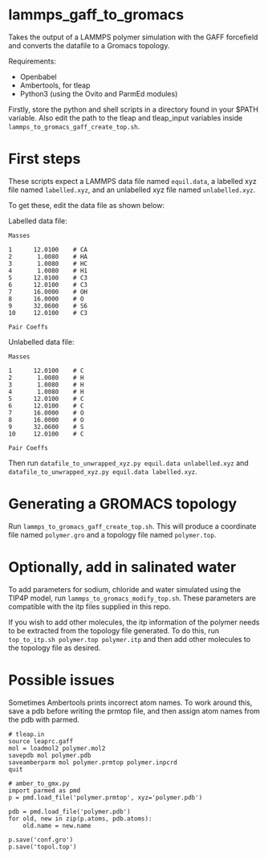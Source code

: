 # lammps_gaff_to_gromacs

Takes the output of a LAMMPS polymer simulation with the GAFF forcefield and converts the datafile to a Gromacs topology.

Requirements:
- Openbabel
- Ambertools, for tleap
- Python3 (using the Ovito and ParmEd modules)
 
Firstly, store the python and shell scripts in a directory found in your $PATH variable. Also edit the path to the tleap and tleap_input variables inside `lammps_to_gromacs_gaff_create_top.sh`.

# First steps

These scripts expect a LAMMPS data file named `equil.data`, a labelled xyz file named `labelled.xyz`, and an unlabelled xyz file named `unlabelled.xyz`.

To get these, edit the data file as shown below:

Labelled data file:

```
Masses                 
                       
1      12.0100    # CA 
2       1.0080    # HA 
3       1.0080    # HC 
4       1.0080    # H1 
5      12.0100    # C3
6      12.0100    # C3
7      16.0000    # OH 
8      16.0000    # O  
9      32.0600    # S6 
10     12.0100    # C3 
                       
Pair Coeffs            
```

Unlabelled data file:

```
Masses                 
                       
1      12.0100    # C 
2       1.0080    # H 
3       1.0080    # H 
4       1.0080    # H 
5      12.0100    # C
6      12.0100    # C
7      16.0000    # O 
8      16.0000    # O  
9      32.0600    # S 
10     12.0100    # C 
                       
Pair Coeffs            
```

Then run `datafile_to_unwrapped_xyz.py equil.data unlabelled.xyz` and `datafile_to_unwrapped_xyz.py equil.data labelled.xyz`.

# Generating a GROMACS topology

Run `lammps_to_gromacs_gaff_create_top.sh`. This will produce a coordinate file named `polymer.gro` and a topology file named `polymer.top`.

# Optionally, add in salinated water

To add parameters for sodium, chloride and water simulated using the TIP4P model, run `lammps_to_gromacs_modify_top.sh`. These parameters are compatible with the itp files supplied in this repo.

If you wish to add other molecules, the itp information of the polymer needs to be extracted from the topology file generated.
To do this, run `top_to_itp.sh polymer.top polymer.itp` and then add other molecules to the topology file as desired.

# Possible issues

Sometimes Ambertools prints incorrect atom names. To work around this, save a pdb before writing the prmtop file, and then assign atom names from the pdb with parmed.

```
# tleap.in
source leaprc.gaff
mol = loadmol2 polymer.mol2
savepdb mol polymer.pdb
saveamberparm mol polymer.prmtop polymer.inpcrd
quit
```

```
# amber_to_gmx.py
import parmed as pmd
p = pmd.load_file('polymer.prmtop', xyz='polymer.pdb')

pdb = pmd.load_file('polymer.pdb')
for old, new in zip(p.atoms, pdb.atoms):
    old.name = new.name

p.save('conf.gro')
p.save('topol.top')
```
